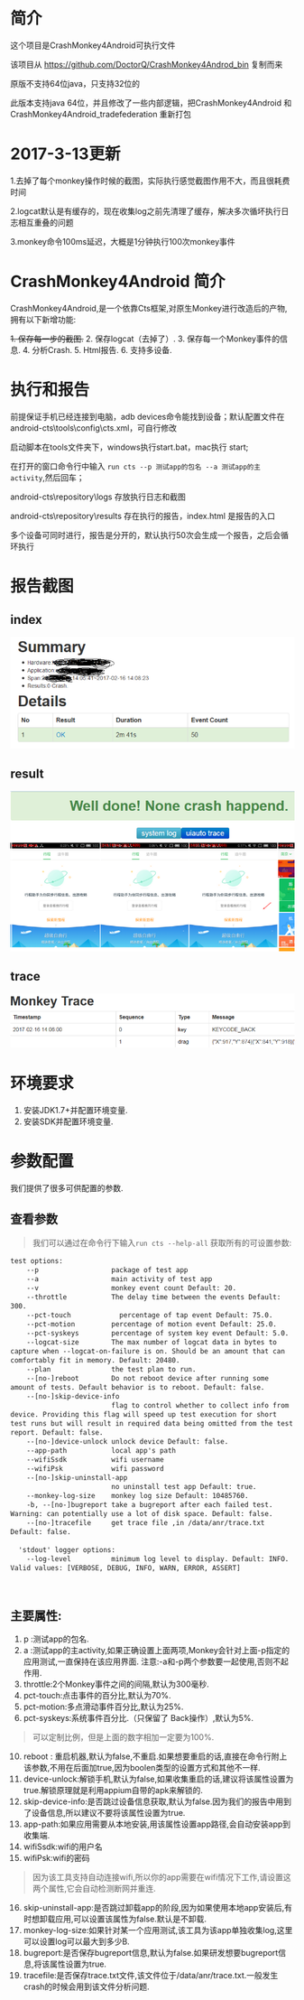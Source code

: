 # 简介
这个项目是CrashMonkey4Android可执行文件

该项目从 https://github.com/DoctorQ/CrashMonkey4Androd_bin 复制而来

原版不支持64位java，只支持32位的

此版本支持java 64位，并且修改了一些内部逻辑，把CrashMonkey4Android 和CrashMonkey4Android_tradefederation 重新打包

# 2017-3-13更新

1.去掉了每个monkey操作时候的截图，实际执行感觉截图作用不大，而且很耗费时间

2.logcat默认是有缓存的，现在收集log之前先清理了缓存，解决多次循坏执行日志相互重叠的问题

3.monkey命令100ms延迟，大概是1分钟执行100次monkey事件

# CrashMonkey4Android 简介

CrashMonkey4Android,是一个依靠Cts框架,对原生Monkey进行改造后的产物,拥有以下新增功能:

 ~~1. 保存每一步的截图.~~
 2. 保存logcat（去掉了）.
 3. 保存每一个Monkey事件的信息.
 4. 分析Crash.
 5. Html报告.
 6. 支持多设备.
 
# 执行和报告
前提保证手机已经连接到电脑，adb devices命令能找到设备；默认配置文件在android-cts\tools\config\cts.xml，可自行修改

启动脚本在tools文件夹下，windows执行start.bat，mac执行 start;

在打开的窗口命令行中输入  ```run cts --p 测试app的包名 --a 测试app的主activity```,然后回车；

android-cts\repository\logs  存放执行日志和截图

android-cts\repository\results 存在执行的报告，index.html 是报告的入口

多个设备可同时进行，报告是分开的，默认执行50次会生成一个报告，之后会循环执行

# 报告截图
## index

![](./android-cts/resource/index.png)

## result

![](./android-cts/resource/result.png)

## trace

![](./android-cts/resource/trace.png)


# 环境要求
 

 1. 安装JDK1.7+并配置环境变量.
 2. 安装SDK并配置环境变量.

 


# 参数配置

我们提供了很多可供配置的参数.

## 查看参数

> 我们可以通过在命令行下输入```run cts --help-all``` 获取所有的可设置参数:

```
test options:
    --p                  package of test app
    --a                  main activity of test app
    --v                  monkey event count Default: 20.
    --throttle           The delay time between the events Default: 300.
    --pct-touch            percentage of tap event Default: 75.0.
    --pct-motion         percentage of motion event Default: 25.0.
    --pct-syskeys        percentage of system key event Default: 5.0.
    --logcat-size        The max number of logcat data in bytes to capture when --logcat-on-failure is on. Should be an amount that can comfortably fit in memory. Default: 20480.
    --plan               the test plan to run.
    --[no-]reboot        Do not reboot device after running some amount of tests. Default behavior is to reboot. Default: false.
    --[no-]skip-device-info
                         flag to control whether to collect info from device. Providing this flag will speed up test execution for short test runs but will result in required data being omitted from the test report. Default: false.
    --[no-]device-unlock unlock device Default: false.
    --app-path           local app's path
    --wifiSsdk           wifi username
    --wifiPsk            wifi password
    --[no-]skip-uninstall-app
                         no uninstall test app Default: true.
    --monkey-log-size    monkey log size Default: 10485760.
    -b, --[no-]bugreport take a bugreport after each failed test. Warning: can potentially use a lot of disk space. Default: false.
    --[no-]tracefile     get trace file ,in /data/anr/trace.txt Default: false.

  'stdout' logger options:
    --log-level          minimum log level to display. Default: INFO. Valid values: [VERBOSE, DEBUG, INFO, WARN, ERROR, ASSERT]

  
```
## 主要属性:


 1. p :测试app的包名.
 2. a :测试app的主activity,如果正确设置上面两项,Monkey会针对上面-p指定的应用测试,一直保持在该应用界面.
  注意:-a和-p两个参数要一起使用,否则不起作用.
 3. throttle:2个Monkey事件之间的间隔,默认为300毫秒.
 4. pct-touch:点击事件的百分比,默认为70%.
 5. pct-motion:多点滑动事件百分比,默认为25%.
 8. pct-syskeys:系统事件百分比.（只保留了 Back操作）,默认为5%.

>可以定制比例，但是上面的数字相加一定要为100%.


10. reboot : 重启机器,默认为false,不重启.如果想要重启的话,直接在命令行附上该参数,不用在后面加true,因为boolen类型的设置方式和其他不一样.
11. device-unlock:解锁手机,默认为false,如果收集重启的话,建议将该属性设置为true.解锁原理就是利用appium自带的apk来解锁的.
12. skip-device-info:是否跳过设备信息获取,默认为false.因为我们的报告中用到了设备信息,所以建议不要将该属性设置为true.
13. app-path:如果应用需要从本地安装,用该属性设置app路径,会自动安装app到收集端.
14. wifiSsdk:wifi的用户名
15. wifiPsk:wifi的密码

> 因为该工具支持自动连接wifi,所以你的app需要在wifi情况下工作,请设置这两个属性,它会自动检测断网并重连.

16. skip-uninstall-app:是否跳过卸载app的阶段,因为如果使用本地app安装后,有时想卸载应用,可以设置该属性为false.默认是不卸载.
17. monkey-log-size:如果针对某一个应用测试,该工具为该app单独收集log,这里可以设置log可以最大到多少B.
18. bugreport:是否保存bugreport信息,默认为false.如果研发想要bugreport信息,将该属性设置为true.
19. tracefile:是否保存trace.txt文件,该文件位于/data/anr/trace.txt.一般发生crash的时候会用到该文件分析问题.

